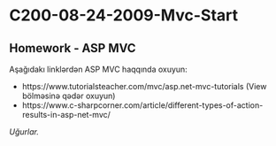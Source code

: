 # C200-08-24-2009-Mvc-Start
<h2>Homework - ASP MVC</h2>
<p>Aşağıdakı linklərdən ASP MVC haqqında oxuyun:</p>
<ul>
<li>
https://www.tutorialsteacher.com/mvc/asp.net-mvc-tutorials (View bölməsinə qədər oxuyun)
</li>
<li>
https://www.c-sharpcorner.com/article/different-types-of-action-results-in-asp-net-mvc/
</li>
</ul>
<i> Uğurlar.</i>
